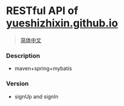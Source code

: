 # RESTful API of [yueshizhixin.github.io](https://yueshizhixin.github.io)

>[简体中文](README.md)

### Description
- maven+spring+mybatis

### Version
- signUp and signIn
